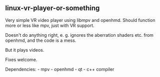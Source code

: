 linux-vr-player-or-something
----------------------------

Very simple VR video player using libmpv and openhmd. Should function more or
less like mpv, just with VR support.

Doesn't do anything right, e. g. ignores the aberration shaders etc. from
openhmd, and the code is a mess.

But it plays videos.

Fixes welcome.


Dependencies:
    - mpv
    - openhmd
    - qt
    - c++ compiler
